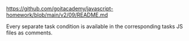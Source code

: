 https://github.com/goitacademy/javascript-homework/blob/main/v2/09/README.md

Every separate task condition is available in the corresponding tasks JS files as comments.